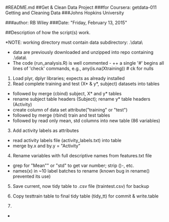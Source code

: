 #README.md
##Get & Clean Data Project
###for Coursera: getdata-011 Getting and Cleaning Data
###Johns Hopkins University


###author: RB Wiley
###Date: "Friday, February 13, 2015"

##Description of how the script(s) work.

*NOTE: working directory must contain data subdirectory: .\data\
+ data are previously downloaded and unzipped into repo containing .\data\
+ The code (run_analysis.R) is well commented - 
++ a single '#' begins all lines of 'check' commands, e.g., any(is.na(Xtraining))   # ck for nulls

1. Load plyr, dplyr libraries; expects as already installed  
2. Read complete training and test (X* & y*, subject) datasets into tables
*    followed by merge (cbind) subject, X* and y* tables
*    rename subject table headers (Subject); rename y* table headers (Activity) 
*    create column of data set attribute("training" or "test")
*    followed by merge (rbind) train and test tables
*    followed by read only mean, std columns into new table (86 variables)  

3. Add activity labels as attributes
*   read activity labels file (activity_labels.txt) into table
*   merge by.x and by.y = "Activity"  

4. Rename variables with full descriptive names from features.txt file
*   grep for "Mean"" or "std" to get var number; strip ()-, etc.
*   names(x) in ~10 label batches to rename (known bug in rename() prevented its use)  

5. Save current, now tidy table to .csv file (traintest.csv) for backup  
6. Copy testtrain table to final tidy table (tidy_tt) for commit & write.table  

7. 
*   
